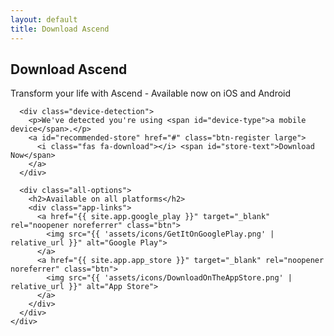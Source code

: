 ```yaml
---
layout: default
title: Download Ascend
---
```


<section class="download-section">
  <div class="container">
    <div class="download-content">
      <h1>Download Ascend</h1>
      <p>Transform your life with Ascend - Available now on iOS and Android</p>

      <div class="device-detection">
        <p>We've detected you're using <span id="device-type">a mobile device</span>.</p>
        <a id="recommended-store" href="#" class="btn-register large">
          <i class="fas fa-download"></i> <span id="store-text">Download Now</span>
        </a>
      </div>

      <div class="all-options">
        <h2>Available on all platforms</h2>
        <div class="app-links">
          <a href="{{ site.app.google_play }}" target="_blank" rel="noopener noreferrer" class="btn">
            <img src="{{ 'assets/icons/GetItOnGooglePlay.png' | relative_url }}" alt="Google Play">
          </a>
          <a href="{{ site.app.app_store }}" target="_blank" rel="noopener noreferrer" class="btn">
            <img src="{{ 'assets/icons/DownloadOnTheAppStore.png' | relative_url }}" alt="App Store">
          </a>
        </div>
      </div>
    </div>
  </div>
</section>

<script>
document.addEventListener('DOMContentLoaded', function() {
  // Detect user's device
  const isIOS = /iPad|iPhone|iPod/.test(navigator.userAgent) && !window.MSStream;
  const isAndroid = /Android/.test(navigator.userAgent);

  const deviceTypeEl = document.getElementById('device-type');
  const recommendedStore = document.getElementById('recommended-store');
  const storeText = document.getElementById('store-text');

  if (isIOS) {
    deviceTypeEl.textContent = 'an iOS device';
    recommendedStore.href = "{{ site.app.app_store }}";
    storeText.textContent = 'Download on the App Store';
  } else if (isAndroid) {
    deviceTypeEl.textContent = 'an Android device';
    recommendedStore.href = "{{ site.app.google_play }}";
    storeText.textContent = 'Get it on Google Play';
  } else {
    deviceTypeEl.textContent = 'a desktop or other device';
    recommendedStore.style.display = 'none';
    document.querySelector('.device-detection p').textContent = 'Download Ascend on your mobile device:';
  }
});
</script>